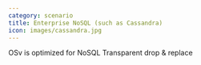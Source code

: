 ```yaml
---
category: scenario
title: Enterprise NoSQL (such as Cassandra)
icon: images/cassandra.jpg
---
```


OSv is optimized for NoSQL Transparent drop & replace










